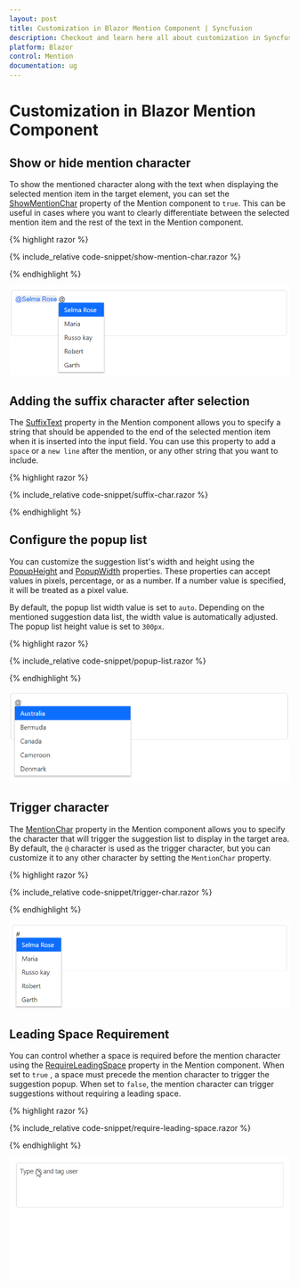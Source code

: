 ```yaml
---
layout: post
title: Customization in Blazor Mention Component | Syncfusion
description: Checkout and learn here all about customization in Syncfusion Blazor Mention component and much more.
platform: Blazor
control: Mention
documentation: ug
---
```


# Customization in Blazor Mention Component

## Show or hide mention character

To show the mentioned character along with the text when displaying the selected mention item in the target element, you can set the [ShowMentionChar](https://help.syncfusion.com/cr/blazor/Syncfusion.Blazor.DropDowns.SfMention-1.html#Syncfusion_Blazor_DropDowns_SfMention_1_ShowMentionChar) property of the Mention component to `true`. This can be useful in cases where you want to clearly differentiate between the selected mention item and the rest of the text in the Mention component.

{% highlight razor %}

{% include_relative code-snippet/show-mention-char.razor %}

{% endhighlight %}

![Blazor Mention with show or hide mention character](./images/blazor-mention-show-mention-char.png)

## Adding the suffix character after selection

The [SuffixText](https://help.syncfusion.com/cr/blazor/Syncfusion.Blazor.DropDowns.SfMention-1.html#Syncfusion_Blazor_DropDowns_SfMention_1_SuffixText) property in the Mention component allows you to specify a string that should be appended to the end of the selected mention item when it is inserted into the input field. You can use this property to add a `space` or a `new line` after the mention, or any other string that you want to include.

{% highlight razor %}

{% include_relative code-snippet/suffix-char.razor %}

{% endhighlight %}

## Configure the popup list

You can customize the suggestion list's width and height using the [PopupHeight](https://help.syncfusion.com/cr/blazor/Syncfusion.Blazor.DropDowns.SfMention-1.html#Syncfusion_Blazor_DropDowns_SfMention_1_PopupHeight) and [PopupWidth](https://help.syncfusion.com/cr/blazor/Syncfusion.Blazor.DropDowns.SfMention-1.html#Syncfusion_Blazor_DropDowns_SfMention_1_PopupWidth) properties. These properties can accept values in pixels, percentage, or as a number. If a number value is specified, it will be treated as a pixel value.

By default, the popup list width value is set to `auto`. Depending on the mentioned suggestion data list, the width value is automatically adjusted. The popup list height value is set to `300px`.

{% highlight razor %}

{% include_relative code-snippet/popup-list.razor %}

{% endhighlight %}

![Blazor Mention with popup list](./images/blazor-mention-popup-list.png)

## Trigger character

The [MentionChar](https://help.syncfusion.com/cr/blazor/Syncfusion.Blazor.DropDowns.SfMention-1.html#Syncfusion_Blazor_DropDowns_SfMention_1_MentionChar) property in the Mention component allows you to specify the character that will trigger the suggestion list to display in the target area. By default, the `@` character is used as the trigger character, but you can customize it to any other character by setting the `MentionChar` property.

{% highlight razor %}

{% include_relative code-snippet/trigger-char.razor %}

{% endhighlight %}

![Blazor Mention with trigger character](./images/blazor-mention-trigger-char.png)

## Leading Space Requirement

You can control whether a space is required before the mention character using the [RequireLeadingSpace](https://help.syncfusion.com/cr/blazor/Syncfusion.Blazor.DropDowns.SfMention-1.html#Syncfusion_Blazor_DropDowns_SfMention_1_MentionChar) property in the Mention component. When set to `true` , a space must precede the mention character to trigger the suggestion popup. When set to `false`, the mention character can trigger suggestions without requiring a leading space.

{% highlight razor %}

{% include_relative code-snippet/require-leading-space.razor %}

{% endhighlight %}

![Blazor Mention with leading space configuration](./images/require_leading_space.gif)